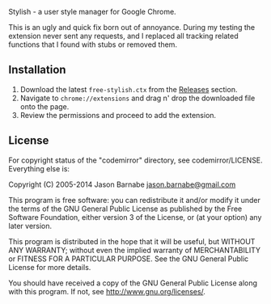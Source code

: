 Stylish - a user style manager for Google Chrome.

This is an ugly and quick fix born out of annoyance. During my testing the extension never sent any requests, and I replaced all tracking related functions that I found with stubs or removed them.

## Installation

1. Download the latest `free-stylish.ctx` from the [Releases](https://github.com/LW2904/stylish-chrome/releases) section.
2. Navigate to `chrome://extensions` and drag n' drop the downloaded file onto the page.
3. Review the permissions and proceed to add the extension.

## License

For copyright status of the "codemirror" directory, see codemirror/LICENSE. Everything else is:

Copyright (C) 2005-2014 Jason Barnabe <jason.barnabe@gmail.com>

This program is free software: you can redistribute it and/or modify
it under the terms of the GNU General Public License as published by
the Free Software Foundation, either version 3 of the License, or
(at your option) any later version.

This program is distributed in the hope that it will be useful,
but WITHOUT ANY WARRANTY; without even the implied warranty of
MERCHANTABILITY or FITNESS FOR A PARTICULAR PURPOSE.  See the
GNU General Public License for more details.

You should have received a copy of the GNU General Public License
along with this program.  If not, see <http://www.gnu.org/licenses/>.
